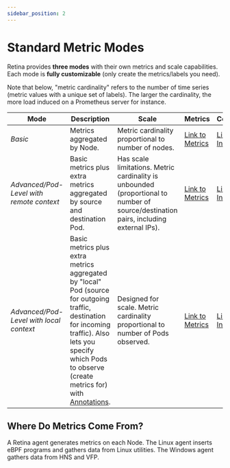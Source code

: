 ```yaml
---
sidebar_position: 2
---
```

# Standard Metric Modes

Retina provides **three modes** with their own metrics and scale capabilities.
Each mode is **fully customizable** (only create the metrics/labels you need).

Note that below, "metric cardinality" refers to the number of time series (metric values with a unique set of labels).
The larger the cardinality, the more load induced on a Prometheus server for instance.

| Mode                                     | Description                                                                                                                                                                                                                        | Scale                                                                                                                                 | Metrics                          | Configuration                                                                                                |
| ---------------------------------------- | ---------------------------------------------------------------------------------------------------------------------------------------------------------------------------------------------------------------------------------- | ------------------------------------------------------------------------------------------------------------------------------------- | -------------------------------- | ------------------------------------------------------------------------------------------------------------ |
| *Basic*                                  | Metrics aggregated by Node.                                                                                                                                                                                                        | Metric cardinality proportional to number of nodes.                                                                                   | [Link to Metrics](./basic.md)    | [Link to Installation](../../02-Installation/01-Setup.md#basic-mode)                                                  |
| *Advanced/Pod-Level with remote context* | Basic metrics plus extra metrics aggregated by source and destination Pod.                                                                                                                                                         | Has scale limitations. Metric cardinality is unbounded (proportional to number of source/destination pairs, including external IPs).  | [Link to Metrics](./advanced.md) | [Link to Installation](../../02-Installation/01-Setup.md#advanced-mode-with-local-context-with-capture-support) |
| *Advanced/Pod-Level with local context*  | Basic metrics plus extra metrics aggregated by "local" Pod (source for outgoing traffic, destination for incoming traffic). Also lets you specify which Pods to observe (create metrics for) with [Annotations](../annotations.md). | Designed for scale. Metric cardinality proportional to number of Pods observed.                                                       | [Link to Metrics](./advanced.md) | [Link to Installation](../../02-Installation/01-Setup.md#advanced-mode-with-local-context-with-capture-support)  |

## Where Do Metrics Come From?

A Retina agent generates metrics on each Node.
The Linux agent inserts eBPF programs and gathers data from Linux utilities.
The Windows agent gathers data from HNS and VFP.
